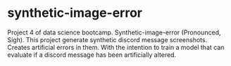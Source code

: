 # synthetic-image-error
Project 4 of data science bootcamp. Synthetic-image-error (Pronounced, Sigh). This project generate synthetic discord message screenshots. Creates artificial errors in them. With the intention to train a model that can evaluate if a discord message has been artificially altered.
